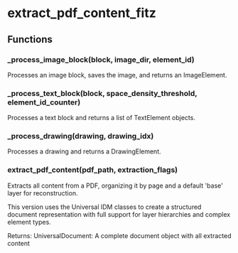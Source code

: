 # extract_pdf_content_fitz

## Functions

### _process_image_block(block, image_dir, element_id)

Processes an image block, saves the image, and returns an ImageElement.

### _process_text_block(block, space_density_threshold, element_id_counter)

Processes a text block and returns a list of TextElement objects.

### _process_drawing(drawing, drawing_idx)

Processes a drawing and returns a DrawingElement.

### extract_pdf_content(pdf_path, extraction_flags)

Extracts all content from a PDF, organizing it by page and a default 'base' layer for reconstruction.

This version uses the Universal IDM classes to create a structured document representation
with full support for layer hierarchies and complex element types.

Returns:
    UniversalDocument: A complete document object with all extracted content
